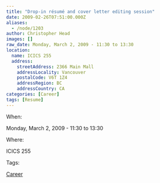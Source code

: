 ```yaml
---
title: "Drop-in résumé and cover letter editing session"
date: 2009-02-26T07:51:00.000Z
aliases:
  - /node/1203
author: Christopher Head
images: []
raw_date: Monday, March 2, 2009 - 11:30 to 13:30
location:
  name: ICICS 255
  address:
    streetAddress: 2366 Main Mall
    addressLocality: Vancouver
    postalCode: V6T 1Z4
    addressRegion: BC
    addressCountry: CA
categories: [Career]
tags: [Resume]
---
```


When: 

Monday, March 2, 2009 - 11:30 to 13:30

Where: 

ICICS 255

Tags: 

[Career](/career)
